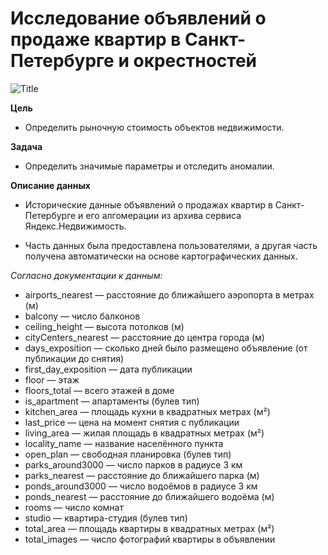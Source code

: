# Исследование объявлений о продаже квартир в Санкт-Петербурге и окрестностей
![](st+petersburg.jpg?raw=true "Title")

**Цель**
* Определить рыночную стоимость объектов недвижимости.

**Задача**
* Определить значимые параметры и отследить аномалии.


**Описание данных**
* Исторические данные объявлений о продажах квартир в Санкт-Петербурге и его алгомерации из архива  сервиса Яндекс.Недвижимость.


* Часть данных была предоставлена пользователями, а другая часть получена автоматически на основе картографических данных.

*Согласно документации к данным:*
*	airports_nearest — расстояние до ближайшего аэропорта в метрах (м)
*	balcony — число балконов
*	ceiling_height — высота потолков (м)
*	cityCenters_nearest — расстояние до центра города (м)
*	days_exposition — сколько дней было размещено объявление (от публикации до снятия)
*	first_day_exposition — дата публикации
*	floor — этаж
*	floors_total — всего этажей в доме
*	is_apartment — апартаменты (булев тип)
*	kitchen_area — площадь кухни в квадратных метрах (м²)
*	last_price — цена на момент снятия с публикации
*	living_area — жилая площадь в квадратных метрах (м²)
*	locality_name — название населённого пункта
*	open_plan — свободная планировка (булев тип)
*	parks_around3000 — число парков в радиусе 3 км
*	parks_nearest — расстояние до ближайшего парка (м)
*	ponds_around3000 — число водоёмов в радиусе 3 км
*	ponds_nearest — расстояние до ближайшего водоёма (м)
*	rooms — число комнат
*	studio — квартира-студия (булев тип)
*	total_area — площадь квартиры в квадратных метрах (м²)
*	total_images — число фотографий квартиры в объявлении
